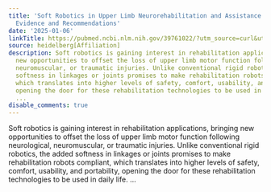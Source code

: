 ```yaml
---
title: 'Soft Robotics in Upper Limb Neurorehabilitation and Assistance: Current Clinical
  Evidence and Recommendations'
date: '2025-01-06'
linkTitle: https://pubmed.ncbi.nlm.nih.gov/39761022/?utm_source=curl&utm_medium=rss&utm_campaign=pubmed-2&utm_content=1FakS-2QOkCT8HsMOQP1bCRQ4YzyumYOmxmF0moLsQ3dFB1E9V&fc=20220326224207&ff=20250107170841&v=2.18.0.post9+e462414
source: heidelberg[Affiliation]
description: Soft robotics is gaining interest in rehabilitation applications, bringing
  new opportunities to offset the loss of upper limb motor function following neurological,
  neuromuscular, or traumatic injuries. Unlike conventional rigid robotics, the added
  softness in linkages or joints promises to make rehabilitation robots compliant,
  which translates into higher levels of safety, comfort, usability, and portability,
  opening the door for these rehabilitation technologies to be used in daily life.
  ...
disable_comments: true
---
```

Soft robotics is gaining interest in rehabilitation applications, bringing new opportunities to offset the loss of upper limb motor function following neurological, neuromuscular, or traumatic injuries. Unlike conventional rigid robotics, the added softness in linkages or joints promises to make rehabilitation robots compliant, which translates into higher levels of safety, comfort, usability, and portability, opening the door for these rehabilitation technologies to be used in daily life. ...
